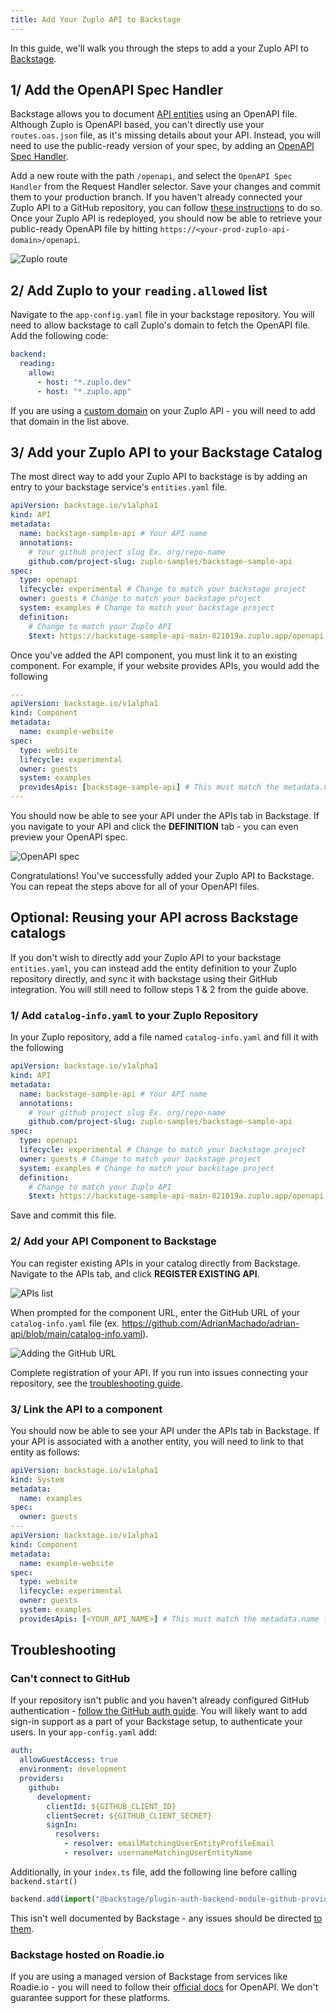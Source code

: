 ```yaml
---
title: Add Your Zuplo API to Backstage
---
```


In this guide, we'll walk you through the steps to add a your Zuplo API to
[Backstage](https://backstage.io/).

## 1/ Add the OpenAPI Spec Handler

Backstage allows you to document
[API entities](https://backstage.io/docs/features/software-catalog/descriptor-format/#kind-api)
using an OpenAPI file. Although Zuplo is OpenAPI based, you can't directly use
your `routes.oas.json` file, as it's missing details about your API. Instead,
you will need to use the public-ready version of your spec, by adding an
[OpenAPI Spec Handler](../handlers/openapi.md).

Add a new route with the path `/openapi`, and select the `OpenAPI Spec Handler`
from the Request Handler selector. Save your changes and commit them to your
production branch. If you haven't already connected your Zuplo API to a GitHub
repository, you can follow
[these instructions](./step-4-deploying-to-the-edge.mdx) to do so. Once your
Zuplo API is redeployed, you should now be able to retrieve your public-ready
OpenAPI file by hitting `https://<your-prod-zuplo-api-domain>/openapi`.

![Zuplo route](../../public/media/add-api-to-backstage/image-3.png)

## 2/ Add Zuplo to your `reading.allowed` list

Navigate to the `app-config.yaml` file in your backstage repository. You will
need to allow backstage to call Zuplo's domain to fetch the OpenAPI file. Add
the following code:

```yaml
backend:
  reading:
    allow:
      - host: "*.zuplo.dev"
      - host: "*.zuplo.app"
```

If you are using a [custom domain](./custom-domains.md) on your Zuplo API - you
will need to add that domain in the list above.

## 3/ Add your Zuplo API to your Backstage Catalog

The most direct way to add your Zuplo API to backstage is by adding an entry to
your backstage service's `entities.yaml` file.

```yaml
apiVersion: backstage.io/v1alpha1
kind: API
metadata:
  name: backstage-sample-api # Your API name
  annotations:
    # Your github project slug Ex. org/repo-name
    github.com/project-slug: zuplo-samples/backstage-sample-api
spec:
  type: openapi
  lifecycle: experimental # Change to match your backstage project
  owner: guests # Change to match your backstage project
  system: examples # Change to match your backstage project
  definition:
    # Change to match your Zuplo API
    $text: https://backstage-sample-api-main-821019a.zuplo.app/openapi
```

Once you've added the API component, you must link it to an existing component.
For example, if your website provides APIs, you would add the following

```yaml
---
apiVersion: backstage.io/v1alpha1
kind: Component
metadata:
  name: example-website
spec:
  type: website
  lifecycle: experimental
  owner: guests
  system: examples
  providesApis: [backstage-sample-api] # This must match the metadata.name of the entity
---
```

You should now be able to see your API under the APIs tab in Backstage. If you
navigate to your API and click the **DEFINITION** tab - you can even preview
your OpenAPI spec.

![OpenAPI spec](../../public/media/add-api-to-backstage/image-6.png)

Congratulations! You've successfully added your Zuplo API to Backstage. You can
repeat the steps above for all of your OpenAPI files.

## Optional: Reusing your API across Backstage catalogs

If you don't wish to directly add your Zuplo API to your backstage
`entities.yaml`, you can instead add the entity definition to your Zuplo
repository directly, and sync it with backstage using their GitHub integration.
You will still need to follow steps 1 & 2 from the guide above.

### 1/ Add `catalog-info.yaml` to your Zuplo Repository

In your Zuplo repository, add a file named `catalog-info.yaml` and fill it with
the following

```yaml
apiVersion: backstage.io/v1alpha1
kind: API
metadata:
  name: backstage-sample-api # Your API name
  annotations:
    # Your github project slug Ex. org/repo-name
    github.com/project-slug: zuplo-samples/backstage-sample-api
spec:
  type: openapi
  lifecycle: experimental # Change to match your backstage project
  owner: guests # Change to match your backstage project
  system: examples # Change to match your backstage project
  definition:
    # Change to match your Zuplo API
    $text: https://backstage-sample-api-main-821019a.zuplo.app/openapi
```

Save and commit this file.

### 2/ Add your API Component to Backstage

You can register existing APIs in your catalog directly from Backstage. Navigate
to the APIs tab, and click **REGISTER EXISTING API**.

![APIs list](../../public/media/add-api-to-backstage/image-5.png)

When prompted for the component URL, enter the GitHub URL of your
`catalog-info.yaml` file (ex.
https://github.com/AdrianMachado/adrian-api/blob/main/catalog-info.yaml).

![Adding the GitHub URL](../../public/media/add-api-to-backstage/image-4.png)

Complete registration of your API. If you run into issues connecting your
repository, see the [troubleshooting guide](#troubleshooting).

### 3/ Link the API to a component

You should now be able to see your API under the APIs tab in Backstage. If your
API is associated with a another entity, you will need to link to that entity as
follows:

```yaml
apiVersion: backstage.io/v1alpha1
kind: System
metadata:
  name: examples
spec:
  owner: guests
---
apiVersion: backstage.io/v1alpha1
kind: Component
metadata:
  name: example-website
spec:
  type: website
  lifecycle: experimental
  owner: guests
  system: examples
  providesApis: [<YOUR_API_NAME>] # This must match the metadata.name from step 1
```

## Troubleshooting

### Can't connect to GitHub

If your repository isn't public and you haven't already configured GitHub
authentication -
[follow the GitHub auth guide](https://backstage.io/docs/getting-started/config/authentication).
You will likely want to add sign-in support as a part of your Backstage setup,
to authenticate your users. In your `app-config.yaml` add:

```yaml
auth:
  allowGuestAccess: true
  environment: development
  providers:
    github:
      development:
        clientId: ${GITHUB_CLIENT_ID}
        clientSecret: ${GITHUB_CLIENT_SECRET}
        signIn:
          resolvers:
            - resolver: emailMatchingUserEntityProfileEmail
            - resolver: usernameMatchingUserEntityName
```

Additionally, in your `index.ts` file, add the following line before calling
`backend.start()`

```typescript
backend.add(import("@backstage/plugin-auth-backend-module-github-provider"));
```

This isn't well documented by Backstage - any issues should be directed
[to them](https://github.com/backstage/backstage/issues).

### Backstage hosted on Roadie.io

If you are using a managed version of Backstage from services like Roadie.io -
you will need to follow their
[official docs](https://roadie.io/docs/details/openapi-specs/) for OpenAPI. We
don't guarantee support for these platforms.
